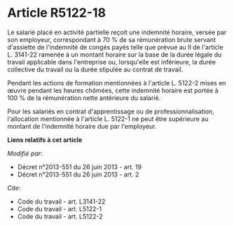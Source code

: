 # Article R5122-18

Le salarié placé en activité partielle reçoit une indemnité horaire, versée par son employeur, correspondant à 70 % de sa
rémunération brute servant d'assiette de l'indemnité de congés payés telle que prévue au II de l'article L. 3141-22 ramenée à
un montant horaire sur la base de la durée légale du travail applicable dans l'entreprise ou, lorsqu'elle est inférieure, la
durée collective du travail ou la durée stipulée au contrat de travail. 

Pendant les actions de formation mentionnées à l'article L. 5122-2 mises en œuvre pendant les heures chômées, cette indemnité
horaire est portée à 100 % de la rémunération nette antérieure du salarié. 

Pour les salariés en contrat d'apprentissage ou de professionnalisation, l'allocation mentionnée à l'article L. 5122-1 ne
peut être supérieure au montant de l'indemnité horaire due par l'employeur.

**Liens relatifs à cet article**

_Modifié par_:

  - Décret n°2013-551 du 26 juin 2013 - art. 19
  - Décret n°2013-551 du 26 juin 2013 - art. 2

_Cite_:

  - Code du travail - art. L3141-22
  - Code du travail - art. L5122-1
  - Code du travail - art. L5122-2
